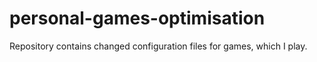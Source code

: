 # personal-games-optimisation
Repository contains changed configuration files for games, which I play.
